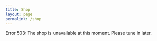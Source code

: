 ```yaml
---
title: Shop
layout: page
permalink: /shop
---
```

Error 503: The shop is unavailable at this moment. Please tune in later.